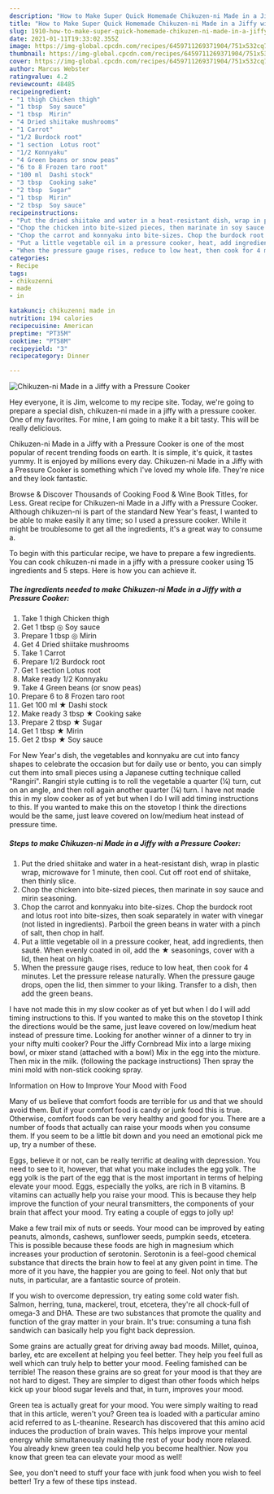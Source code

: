 ```yaml
---
description: "How to Make Super Quick Homemade Chikuzen-ni Made in a Jiffy with a Pressure Cooker"
title: "How to Make Super Quick Homemade Chikuzen-ni Made in a Jiffy with a Pressure Cooker"
slug: 1910-how-to-make-super-quick-homemade-chikuzen-ni-made-in-a-jiffy-with-a-pressure-cooker
date: 2021-01-11T19:33:02.355Z
image: https://img-global.cpcdn.com/recipes/6459711269371904/751x532cq70/chikuzen-ni-made-in-a-jiffy-with-a-pressure-cooker-recipe-main-photo.jpg
thumbnail: https://img-global.cpcdn.com/recipes/6459711269371904/751x532cq70/chikuzen-ni-made-in-a-jiffy-with-a-pressure-cooker-recipe-main-photo.jpg
cover: https://img-global.cpcdn.com/recipes/6459711269371904/751x532cq70/chikuzen-ni-made-in-a-jiffy-with-a-pressure-cooker-recipe-main-photo.jpg
author: Marcus Webster
ratingvalue: 4.2
reviewcount: 48485
recipeingredient:
- "1 thigh Chicken thigh"
- "1 tbsp  Soy sauce"
- "1 tbsp  Mirin"
- "4 Dried shiitake mushrooms"
- "1 Carrot"
- "1/2 Burdock root"
- "1 section  Lotus root"
- "1/2 Konnyaku"
- "4 Green beans or snow peas"
- "6 to 8 Frozen taro root"
- "100 ml  Dashi stock"
- "3 tbsp  Cooking sake"
- "2 tbsp  Sugar"
- "1 tbsp  Mirin"
- "2 tbsp  Soy sauce"
recipeinstructions:
- "Put the dried shiitake and water in a heat-resistant dish, wrap in plastic wrap, microwave for 1 minute, then cool. Cut off root end of shiitake, then thinly slice."
- "Chop the chicken into bite-sized pieces, then marinate in soy sauce and mirin seasoning."
- "Chop the carrot and konnyaku into bite-sizes. Chop the burdock root and lotus root into bite-sizes, then soak separately in water with vinegar (not listed in ingredients). Parboil the green beans in water with a pinch of salt, then chop in half."
- "Put a little vegetable oil in a pressure cooker, heat, add ingredients, then sauté. When evenly coated in oil, add the ★ seasonings, cover with a lid, then heat on high."
- "When the pressure gauge rises, reduce to low heat, then cook for 4 minutes. Let the pressure release naturally. When the pressure gauge drops, open the lid, then simmer to your liking. Transfer to a dish, then add the green beans."
categories:
- Recipe
tags:
- chikuzenni
- made
- in

katakunci: chikuzenni made in 
nutrition: 194 calories
recipecuisine: American
preptime: "PT35M"
cooktime: "PT58M"
recipeyield: "3"
recipecategory: Dinner

---
```



![Chikuzen-ni Made in a Jiffy with a Pressure Cooker](https://img-global.cpcdn.com/recipes/6459711269371904/751x532cq70/chikuzen-ni-made-in-a-jiffy-with-a-pressure-cooker-recipe-main-photo.jpg)

Hey everyone, it is Jim, welcome to my recipe site. Today, we're going to prepare a special dish, chikuzen-ni made in a jiffy with a pressure cooker. One of my favorites. For mine, I am going to make it a bit tasty. This will be really delicious.

Chikuzen-ni Made in a Jiffy with a Pressure Cooker is one of the most popular of recent trending foods on earth. It is simple, it's quick, it tastes yummy. It is enjoyed by millions every day. Chikuzen-ni Made in a Jiffy with a Pressure Cooker is something which I've loved my whole life. They're nice and they look fantastic.

Browse &amp; Discover Thousands of Cooking Food &amp; Wine Book Titles, for Less. Great recipe for Chikuzen-ni Made in a Jiffy with a Pressure Cooker. Although chikuzen-ni is part of the standard New Year&#39;s feast, I wanted to be able to make easily it any time; so I used a pressure cooker. While it might be troublesome to get all the ingredients, it&#39;s a great way to consume a.


To begin with this particular recipe, we have to prepare a few ingredients. You can cook chikuzen-ni made in a jiffy with a pressure cooker using 15 ingredients and 5 steps. Here is how you can achieve it.

<!--inarticleads1-->

##### The ingredients needed to make Chikuzen-ni Made in a Jiffy with a Pressure Cooker:

1. Take 1 thigh Chicken thigh
1. Get 1 tbsp ◎ Soy sauce
1. Prepare 1 tbsp ◎ Mirin
1. Get 4 Dried shiitake mushrooms
1. Take 1 Carrot
1. Prepare 1/2 Burdock root
1. Get 1 section  Lotus root
1. Make ready 1/2 Konnyaku
1. Take 4 Green beans (or snow peas)
1. Prepare 6 to 8 Frozen taro root
1. Get 100 ml ★ Dashi stock
1. Make ready 3 tbsp ★ Cooking sake
1. Prepare 2 tbsp ★ Sugar
1. Get 1 tbsp ★ Mirin
1. Get 2 tbsp ★ Soy sauce


For New Year&#39;s dish, the vegetables and konnyaku are cut into fancy shapes to celebrate the occasion but for daily use or bento, you can simply cut them into small pieces using a Japanese cutting technique called &#34;Rangiri&#34;. Rangiri style cutting is to roll the vegetable a quarter (¼) turn, cut on an angle, and then roll again another quarter (¼) turn. I have not made this in my slow cooker as of yet but when I do I will add timing instructions to this. If you wanted to make this on the stovetop I think the directions would be the same, just leave covered on low/medium heat instead of pressure time. 

<!--inarticleads2-->

##### Steps to make Chikuzen-ni Made in a Jiffy with a Pressure Cooker:

1. Put the dried shiitake and water in a heat-resistant dish, wrap in plastic wrap, microwave for 1 minute, then cool. Cut off root end of shiitake, then thinly slice.
1. Chop the chicken into bite-sized pieces, then marinate in soy sauce and mirin seasoning.
1. Chop the carrot and konnyaku into bite-sizes. Chop the burdock root and lotus root into bite-sizes, then soak separately in water with vinegar (not listed in ingredients). Parboil the green beans in water with a pinch of salt, then chop in half.
1. Put a little vegetable oil in a pressure cooker, heat, add ingredients, then sauté. When evenly coated in oil, add the ★ seasonings, cover with a lid, then heat on high.
1. When the pressure gauge rises, reduce to low heat, then cook for 4 minutes. Let the pressure release naturally. When the pressure gauge drops, open the lid, then simmer to your liking. Transfer to a dish, then add the green beans.


I have not made this in my slow cooker as of yet but when I do I will add timing instructions to this. If you wanted to make this on the stovetop I think the directions would be the same, just leave covered on low/medium heat instead of pressure time. Looking for another winner of a dinner to try in your nifty multi cooker? Pour the Jiffy Cornbread Mix into a large mixing bowl, or mixer stand (attached with a bowl) Mix in the egg into the mixture. Then mix in the milk. (following the package instructions) Then spray the mini mold with non-stick cooking spray. 

Information on How to Improve Your Mood with Food


Many of us believe that comfort foods are terrible for us and that we should avoid them. But if your comfort food is candy or junk food this is true. Otherwise, comfort foods can be very healthy and good for you. There are a number of foods that actually can raise your moods when you consume them. If you seem to be a little bit down and you need an emotional pick me up, try a number of these.

Eggs, believe it or not, can be really terrific at dealing with depression. You need to see to it, however, that what you make includes the egg yolk. The egg yolk is the part of the egg that is the most important in terms of helping elevate your mood. Eggs, especially the yolks, are rich in B vitamins. B vitamins can actually help you raise your mood. This is because they help improve the function of your neural transmitters, the components of your brain that affect your mood. Try eating a couple of eggs to jolly up!

Make a few trail mix of nuts or seeds. Your mood can be improved by eating peanuts, almonds, cashews, sunflower seeds, pumpkin seeds, etcetera. This is possible because these foods are high in magnesium which increases your production of serotonin. Serotonin is a feel-good chemical substance that directs the brain how to feel at any given point in time. The more of it you have, the happier you are going to feel. Not only that but nuts, in particular, are a fantastic source of protein.

If you wish to overcome depression, try eating some cold water fish. Salmon, herring, tuna, mackerel, trout, etcetera, they're all chock-full of omega-3 and DHA. These are two substances that promote the quality and function of the gray matter in your brain. It's true: consuming a tuna fish sandwich can basically help you fight back depression. 

Some grains are actually great for driving away bad moods. Millet, quinoa, barley, etc are excellent at helping you feel better. They help you feel full as well which can truly help to better your mood. Feeling famished can be terrible! The reason these grains are so great for your mood is that they are not hard to digest. They are simpler to digest than other foods which helps kick up your blood sugar levels and that, in turn, improves your mood.

Green tea is actually great for your mood. You were simply waiting to read that in this article, weren't you? Green tea is loaded with a particular amino acid referred to as L-theanine. Research has discovered that this amino acid induces the production of brain waves. This helps improve your mental energy while simultaneously making the rest of your body more relaxed. You already knew green tea could help you become healthier. Now you know that green tea can elevate your mood as well!

See, you don't need to stuff your face with junk food when you wish to feel better! Try  a few  of  these  tips  instead.

